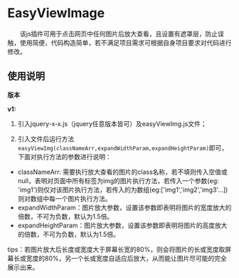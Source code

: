 # EasyViewImage  

　　该js插件可用于点击网页中任何图片后放大查看，且设置有遮罩层，防止误触，使用简便，代码构造简单，若不满足项目需求可根据自身项目要求对代码进行修改。  
## 使用说明  

**版本**  

**v1:**  

1. 引入jquery-x-x.js（jquery任意版本皆可）及easyViewImg.js文件；  

2. 引入文件后运行方法```easyViewImg(classNameArr,expandWidthParam,expandHeightParam)```即可，下面对执行方法的参数进行说明：  
  - classNameArr: 需要执行放大查看的图片的class名称，若不填则传入空值或null，表明对页面中所有标签为img的图片执行方法，若传入一个参数(eg: 'img1')则仅对该图片执行方法，若传入的为数组(eg:['img1','img2','img3'...])则对数组中每一个图片执行方法。
  - expandWidthParam：图片放大参数，设置该参数即表明将图片的宽度放大的倍数，不可为负数，默认为1.5倍。
  - expandHeightParam：图片放大参数，设置该参数即表明将图片的高度放大的倍数，不可为负数，默认为1.5倍。
  
tips：若图片放大后长度或宽度大于屏幕长宽的80%，则会将图片的长或宽度取屏幕长或宽度的80%，另一个长或宽度自适应后放大，从而能让图片尽可能的完全展示出来。
